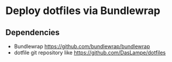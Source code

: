 # Deploy dotfiles via Bundlewrap

## Dependencies
- Bundlewrap https://github.com/bundlewrap/bundlewrap
- dotfile git repository like https://github.com/DasLampe/dotfiles
